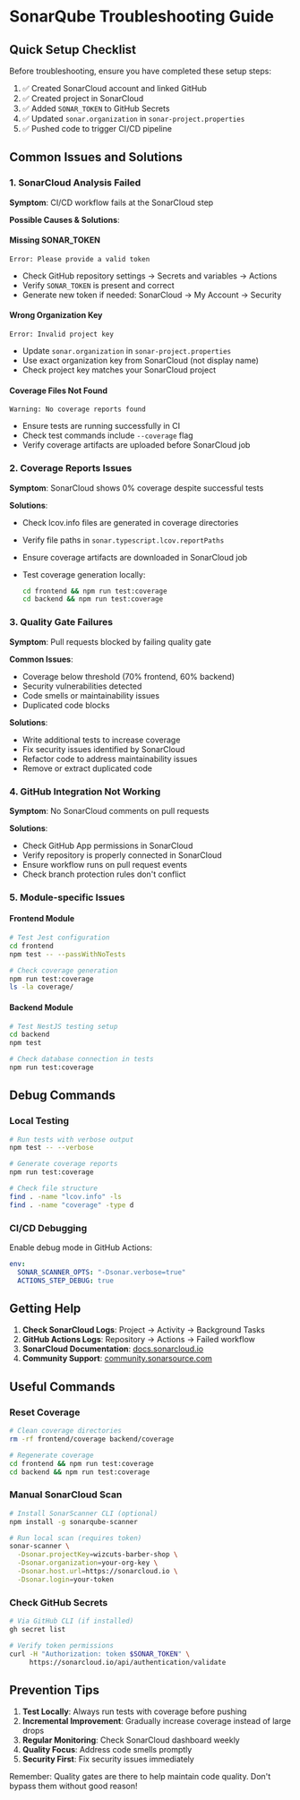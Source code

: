# SonarQube Troubleshooting Guide

## Quick Setup Checklist

Before troubleshooting, ensure you have completed these setup steps:

1. ✅ Created SonarCloud account and linked GitHub
2. ✅ Created project in SonarCloud
3. ✅ Added `SONAR_TOKEN` to GitHub Secrets
4. ✅ Updated `sonar.organization` in `sonar-project.properties`
5. ✅ Pushed code to trigger CI/CD pipeline

## Common Issues and Solutions

### 1. SonarCloud Analysis Failed

**Symptom**: CI/CD workflow fails at the SonarCloud step

**Possible Causes & Solutions**:

#### Missing SONAR_TOKEN

```
Error: Please provide a valid token
```

- Check GitHub repository settings → Secrets and variables → Actions
- Verify `SONAR_TOKEN` is present and correct
- Generate new token if needed: SonarCloud → My Account → Security

#### Wrong Organization Key

```
Error: Invalid project key
```

- Update `sonar.organization` in `sonar-project.properties`
- Use exact organization key from SonarCloud (not display name)
- Check project key matches your SonarCloud project

#### Coverage Files Not Found

```
Warning: No coverage reports found
```

- Ensure tests are running successfully in CI
- Check test commands include `--coverage` flag
- Verify coverage artifacts are uploaded before SonarCloud job

### 2. Coverage Reports Issues

**Symptom**: SonarCloud shows 0% coverage despite successful tests

**Solutions**:

- Check lcov.info files are generated in coverage directories
- Verify file paths in `sonar.typescript.lcov.reportPaths`
- Ensure coverage artifacts are downloaded in SonarCloud job
- Test coverage generation locally:

  ```bash
  cd frontend && npm run test:coverage
  cd backend && npm run test:coverage
  ```

### 3. Quality Gate Failures

**Symptom**: Pull requests blocked by failing quality gate

**Common Issues**:

- Coverage below threshold (70% frontend, 60% backend)
- Security vulnerabilities detected
- Code smells or maintainability issues
- Duplicated code blocks

**Solutions**:

- Write additional tests to increase coverage
- Fix security issues identified by SonarCloud
- Refactor code to address maintainability issues
- Remove or extract duplicated code

### 4. GitHub Integration Not Working

**Symptom**: No SonarCloud comments on pull requests

**Solutions**:

- Check GitHub App permissions in SonarCloud
- Verify repository is properly connected in SonarCloud
- Ensure workflow runs on pull request events
- Check branch protection rules don't conflict

### 5. Module-specific Issues

#### Frontend Module

```bash
# Test Jest configuration
cd frontend
npm test -- --passWithNoTests

# Check coverage generation
npm run test:coverage
ls -la coverage/
```

#### Backend Module

```bash
# Test NestJS testing setup
cd backend
npm test

# Check database connection in tests
npm run test:coverage
```

## Debug Commands

### Local Testing

```bash
# Run tests with verbose output
npm test -- --verbose

# Generate coverage reports
npm run test:coverage

# Check file structure
find . -name "lcov.info" -ls
find . -name "coverage" -type d
```

### CI/CD Debugging

Enable debug mode in GitHub Actions:

```yaml
env:
  SONAR_SCANNER_OPTS: "-Dsonar.verbose=true"
  ACTIONS_STEP_DEBUG: true
```

## Getting Help

1. **Check SonarCloud Logs**: Project → Activity → Background Tasks
2. **GitHub Actions Logs**: Repository → Actions → Failed workflow
3. **SonarCloud Documentation**: [docs.sonarcloud.io](https://docs.sonarcloud.io)
4. **Community Support**: [community.sonarsource.com](https://community.sonarsource.com)

## Useful Commands

### Reset Coverage

```bash
# Clean coverage directories
rm -rf frontend/coverage backend/coverage

# Regenerate coverage
cd frontend && npm run test:coverage
cd backend && npm run test:coverage
```

### Manual SonarCloud Scan

```bash
# Install SonarScanner CLI (optional)
npm install -g sonarqube-scanner

# Run local scan (requires token)
sonar-scanner \
  -Dsonar.projectKey=wizcuts-barber-shop \
  -Dsonar.organization=your-org-key \
  -Dsonar.host.url=https://sonarcloud.io \
  -Dsonar.login=your-token
```

### Check GitHub Secrets

```bash
# Via GitHub CLI (if installed)
gh secret list

# Verify token permissions
curl -H "Authorization: token $SONAR_TOKEN" \
     https://sonarcloud.io/api/authentication/validate
```

## Prevention Tips

1. **Test Locally**: Always run tests with coverage before pushing
2. **Incremental Improvement**: Gradually increase coverage instead of large drops
3. **Regular Monitoring**: Check SonarCloud dashboard weekly
4. **Quality Focus**: Address code smells promptly
5. **Security First**: Fix security issues immediately

Remember: Quality gates are there to help maintain code quality. Don't bypass them without good reason!
